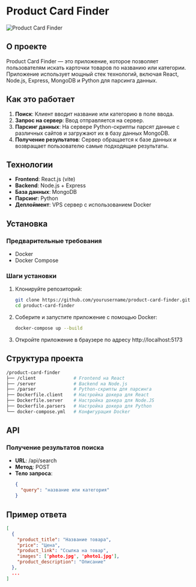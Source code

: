 # Product Card Finder

![Product Card Finder](https://via.placeholder.com/600x200) <!-- Замените на реальную картинку проекта -->

## О проекте

Product Card Finder — это приложение, которое позволяет пользователям искать карточки товаров по названию или категории. Приложение использует мощный стек технологий, включая React, Node.js, Express, MongoDB и Python для парсинга данных.

## Как это работает

1. **Поиск**: Клиент вводит название или категорию в поле ввода.
2. **Запрос на сервер**: Ввод отправляется на сервер.
3. **Парсинг данных**: На сервере Python-скрипты парсят данные с различных сайтов и загружают их в базу данных MongoDB.
4. **Получение результатов**: Сервер обращается к базе данных и возвращает пользователю самые подходящие результаты.

## Технологии

- **Frontend**: React.js (vite)
- **Backend**: Node.js + Express
- **База данных**: MongoDB
- **Парсинг**: Python
- **Деплоймент**: VPS сервер с использованием Docker

## Установка

### Предварительные требования

- Docker
- Docker Compose

### Шаги установки

1. Клонируйте репозиторий:

   ```bash
   git clone https://github.com/yourusername/product-card-finder.git
   cd product-card-finder
   ```

2. Соберите и запустите приложение с помощью Docker:

   ```bash
   docker-compose up --build
   ```

3. Откройте приложение в браузере по адресу http://localhost:5173

## Структура проекта

```bash
/product-card-finder
├── /client              # Frontend на React
├── /server              # Backend на Node.js
├── /parser              # Python-скрипты для парсинга
├── Dockerfile.client    # Настройка докера для React
├── Dockerfile.server    # Настройка докера для Node.JS
├── Dockerfile.parsers   # Настройка докера для Python
└── docker-compose.yml   # Конфигурация Docker
```

## API

### Получение результатов поиска

- **URL**: /api/search
- **Метод**: POST
- **Тело запроса**:
  ```json
  {
    "query": "название или категория"
  }
  ```

## Пример ответа
  ```json
  [
    {
      "product_title": "Название товара",
      "price": "Цена",
      "product_link": "Ссылка на товар",
      "images": ['photo.jpg', 'photo1.jpg'],
      "product_description": "Описание"
    },
    ...
  ]
  ```

  
